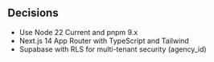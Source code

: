 ## Decisions

- Use Node 22 Current and pnpm 9.x
- Next.js 14 App Router with TypeScript and Tailwind
- Supabase with RLS for multi-tenant security (agency_id)
